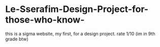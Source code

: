 # Le-Sserafim-Design-Project-for-those-who-know-
this is a sigma website, my first, for a design project. rate 1/10 (im in 9th grade btw)
